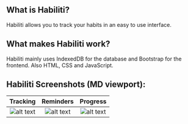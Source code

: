 ## What is Habiliti? 
Habiliti allows you to track your habits in an easy to use interface. 
## What makes Habiliti work?
Habiliti mainly uses IndexedDB for the database and Bootstrap for the frontend. Also HTML, CSS and JavaScript.
## Habiliti Screenshots (MD viewport):
| Tracking                 | Reminders                 | Progress                  |
:-------------------------:|:-------------------------:|:-------------------------:|
![alt text](https://github.com/portalman1994/habiliti/blob/main/img/track.png?raw=true)  | ![alt text](https://github.com/portalman1994/habiliti/blob/main/img/reminders.png?raw=true) | ![alt text](https://github.com/portalman1994/habiliti/blob/main/img/progress.png?raw=true)
